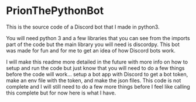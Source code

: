 # PrionThePythonBot
This is the source code of a Discord bot that I made in python3. 

You will need python 3 and a few libraries that you can see from the imports part of the code but the main library you will need is discordpy. This bot was made for fun and for me to get an idea of how Discord bots work.

I will make this readme more detailed in the future with more info on how to setup and run the code but just know that you will need to do a few things before the code will work... setup a bot app with Discord to get a bot token, make an env file with the token, and make the json files. This code is not complete and I will still need to do a few more things before I feel like calling this complete but for now here is what I have.
